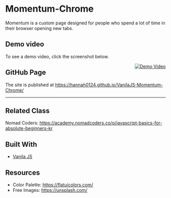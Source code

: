 # Momentum-Chrome
Momentum is a custom page designed for people who spend a lot of time in their browser opening new tabs.

## Demo video 
To see a demo video, click the screenshot below.

<a style="float:right" href="http://youtu.be/MeOxoSln428?hd=1" target="_blank">
  <img alt="Demo Video" src="https://i.ibb.co/pvdppfj/momentum-chrome.png" />
</a>

## GitHub Page
The site is published at https://hannah0124.github.io/VanilaJS-Momentum-Chrome/

<hr>


## Related Class
Nomad Coders: https://academy.nomadcoders.co/p/javascript-basics-for-absolute-beginners-kr

## Built With
* [Vanila JS](http://vanilla-js.com/) 

## Resources
* Color Palette: https://flatuicolors.com/
* Free Images: https://unsplash.com/
